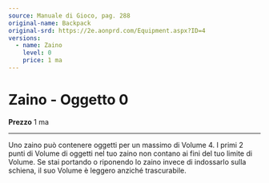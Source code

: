 ```yaml
---
source: Manuale di Gioco, pag. 288
original-name: Backpack
original-srd: https://2e.aonprd.com/Equipment.aspx?ID=4
versions:
  - name: Zaino
    level: 0
    price: 1 ma
---
```


# Zaino - Oggetto 0

**Prezzo** 1 ma

---

Uno zaino può contenere oggetti per un massimo di Volume 4. I primi 2 punti di
Volume di oggetti nel tuo zaino non contano ai fini del tuo limite di Volume. Se
stai portando o riponendo lo zaino invece di indossarlo sulla schiena, il suo
Volume è leggero anziché trascurabile.
